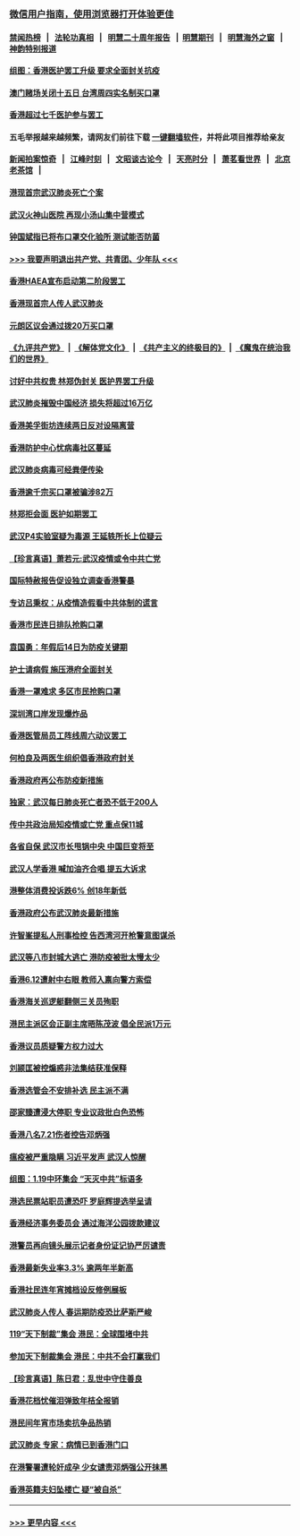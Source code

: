 ### [微信用户指南，使用浏览器打开体验更佳](https://github.com/gfw-breaker/banned-news1/blob/master/indexes/wechat-guide.md?t=0)
#### [禁闻热榜](热点新闻.md?t=0)  &nbsp;&nbsp;|&nbsp;&nbsp; [法轮功真相](https://github.com/gfw-breaker/truth/blob/master/README.md?t=0) &nbsp;&nbsp;|&nbsp;&nbsp; [明慧二十周年报告](https://github.com/gfw-breaker/mh-reports/blob/master/README.md?t=0) &nbsp;&nbsp;|&nbsp;&nbsp;[明慧期刊](https://github.com/gfw-breaker/mh-qikan) &nbsp;&nbsp;|&nbsp;&nbsp; [明慧海外之窗](https://github.com/gfw-breaker/mh-news/blob/master/README.md?t=0) &nbsp;&nbsp;|&nbsp;&nbsp; [神韵特别报道](https://github.com/gfw-breaker/mh-news/blob/master/shenyun.md?t=0)
#### [组图：香港医护罢工升级 要求全面封关抗疫](../pages/nsc415/n11844107.md?t=02051811) 
#### [澳门赌场关闭十五日 台湾周四实名制买口罩](../pages/nsc415/n11845083.md?t=02051811) 
#### [香港超过七千医护参与罢工](../pages/nsc415/n11845051.md?t=02051811) 
#### 五毛举报越来越频繁，请网友们前往下载 [一键翻墙软件](https://github.com/gfw-breaker/ssr-accounts)，并将此项目推荐给亲友
#### [新闻拍案惊奇](https://github.com/gfw-breaker/banned-news1/blob/master/pages/link4.md) &nbsp;&nbsp;|&nbsp;&nbsp; [江峰时刻](https://github.com/gfw-breaker/banned-news1/blob/master/pages/link4.md) &nbsp;&nbsp;|&nbsp;&nbsp; [文昭谈古论今](https://github.com/gfw-breaker/banned-news1/blob/master/pages/link4.md) &nbsp;&nbsp;|&nbsp;&nbsp; [天亮时分](https://github.com/gfw-breaker/banned-news1/blob/master/pages/link4.md) &nbsp;&nbsp;|&nbsp;&nbsp; [萧茗看世界](https://github.com/gfw-breaker/banned-news1/blob/master/pages/link4.md) &nbsp;&nbsp;|&nbsp;&nbsp; [北京老茶馆](https://github.com/gfw-breaker/banned-news1/blob/master/pages/link4.md) &nbsp;&nbsp;|&nbsp;&nbsp; 
#### [港现首宗武汉肺炎死亡个案](../pages/nsc415/n11844998.md?t=02051811) 
#### [武汉火神山医院 再现小汤山集中营模式](../pages/nsc415/n11844763.md?t=02051811) 
#### [钟国斌指已将布口罩交化验所 测试能否防菌](../pages/nsc415/n11842783.md?t=02051811) 
#### [>>> 我要声明退出共产党、共青团、少年队 <<<](https://github.com/begood0513/goodnews/blob/master/quit/letter.md) 
#### [香港HAEA宣布启动第二阶段罢工](../pages/nsc415/n11842723.md?t=02051811) 
#### [香港现首宗人传人武汉肺炎](../pages/nsc415/n11842766.md?t=02051811) 
#### [元朗区议会通过拨20万买口罩](../pages/nsc415/n11842754.md?t=02051811) 
#### [《九评共产党》](https://github.com/begood0513/9ping.md/blob/master/README.md) &nbsp;|&nbsp; [《解体党文化》](../../../../jtdwh.md/blob/master/README.md)  &nbsp;|&nbsp; [《共产主义的终极目的》](../../../../gczydzjmd.md/blob/master/README.md) &nbsp;|&nbsp; [《魔鬼在统治我们的世界》](../../../../mgztzwmdsj.md/blob/master/README.md) 
#### [讨好中共权贵 林郑伪封关 医护界罢工升级](../pages/nsc415/n11842359.md?t=02051811) 
#### [武汉肺炎摧毁中国经济 损失将超过16万亿](../pages/nsc415/n11839723.md?t=02051811) 
#### [香港美孚街坊连续两日反对设隔离营](../pages/nsc415/n11839962.md?t=02051811) 
#### [香港防护中心忧病毒社区蔓延](../pages/nsc415/n11839933.md?t=02051811) 
#### [武汉肺炎病毒可经粪便传染](../pages/nsc415/n11839939.md?t=02051811) 
#### [香港逾千宗买口罩被骗涉82万](../pages/nsc415/n11839914.md?t=02051811) 
#### [林郑拒会面 医护如期罢工](../pages/nsc415/n11839892.md?t=02051811) 
#### [武汉P4实验室疑为毒源 王延轶所长上位疑云](../pages/nsc415/n11835543.md?t=02051811) 
#### [【珍言真语】萧若元:武汉疫情或令中共亡党](../pages/nsc415/n11829394.md?t=02051811) 
#### [国际特赦报告促设独立调查香港警暴](../pages/nsc415/n11833845.md?t=02051811) 
#### [专访吕秉权：从疫情造假看中共体制的谎言](../pages/nsc415/n11833813.md?t=02051811) 
#### [香港市民连日排队抢购口罩](../pages/nsc415/n11833794.md?t=02051811) 
#### [袁国勇：年假后14日为防疫关键期](../pages/nsc415/n11831088.md?t=02051811) 
#### [护士请病假 施压港府全面封关](../pages/nsc415/n11831030.md?t=02051811) 
#### [香港一罩难求 多区市民抢购口罩](../pages/nsc415/n11831002.md?t=02051811) 
#### [深圳湾口岸发现爆炸品](../pages/nsc415/n11828802.md?t=02051811) 
#### [香港医管局员工阵线周六动议罢工](../pages/nsc415/n11828762.md?t=02051811) 
#### [何柏良及两医生组织倡香港政府封关](../pages/nsc415/n11828749.md?t=02051811) 
#### [香港政府再公布防疫新措施](../pages/nsc415/n11828716.md?t=02051811) 
#### [独家：武汉每日肺炎死亡者恐不低于200人](../pages/nsc415/n11828240.md?t=02051811) 
#### [传中共政治局知疫情或亡党 重点保11城](../pages/nsc415/n11828145.md?t=02051811) 
#### [各省自保 武汉市长甩锅中央 中国巨变将至](../pages/nsc415/n11828021.md?t=02051811) 
#### [武汉人学香港 喊加油齐合唱 提五大诉求](../pages/nsc415/n11827046.md?t=02051811) 
#### [港整体消费投诉跌6% 创18年新低](../pages/nsc415/n11817280.md?t=02051811) 
#### [香港政府公布武汉肺炎最新措施](../pages/nsc415/n11817152.md?t=02051811) 
#### [许智峯提私人刑事检控 告西湾河开枪警意图谋杀](../pages/nsc415/n11817132.md?t=02051811) 
#### [武汉等八市封城大逃亡 港防疫被批太慢太少](../pages/nsc415/n11817058.md?t=02051811) 
#### [香港6.12遭射中右眼 教师入禀向警方索偿](../pages/nsc415/n11814678.md?t=02051811) 
#### [香港海关巡逻艇翻侧三关员殉职](../pages/nsc415/n11814604.md?t=02051811) 
#### [港民主派区会正副主席晤陈茂波 倡全民派1万元](../pages/nsc415/n11814582.md?t=02051811) 
#### [香港议员质疑警方权力过大](../pages/nsc415/n11814560.md?t=02051811) 
#### [刘颕匡被控煽惑非法集结获准保释](../pages/nsc415/n11811727.md?t=02051811) 
#### [香港选管会不安排补选 民主派不满](../pages/nsc415/n11811691.md?t=02051811) 
#### [邵家臻遭浸大停职 专业议政批白色恐怖](../pages/nsc415/n11811670.md?t=02051811) 
#### [香港八名7.21伤者控告邓炳强](../pages/nsc415/n11811623.md?t=02051811) 
#### [瘟疫被严重隐瞒 习近平发声 武汉人惊醒](../pages/nsc415/n11811186.md?t=02051811) 
#### [组图：1.19中环集会 “天灭中共”标语多](../pages/nsc415/n11809514.md?t=02051811) 
#### [港选民票站职员遭恐吓 罗庭辉提选举呈请](../pages/nsc415/n11808914.md?t=02051811) 
#### [香港经济事务委员会 通过海洋公园拨款建议](../pages/nsc415/n11808906.md?t=02051811) 
#### [港警员再向镜头展示记者身份证记协严厉谴责](../pages/nsc415/n11808888.md?t=02051811) 
#### [香港最新失业率3.3% 逾两年半新高](../pages/nsc415/n11808887.md?t=02051811) 
#### [香港社民连年宵摊档设反修例展板](../pages/nsc415/n11808857.md?t=02051811) 
#### [武汉肺炎人传人 春运期防疫恐比萨斯严峻](../pages/nsc415/n11808739.md?t=02051811) 
#### [119“天下制裁”集会 港民：全球围堵中共](../pages/nsc415/n11806318.md?t=02051811) 
#### [参加天下制裁集会 港民：中共不会打赢我们](../pages/nsc415/n11806596.md?t=02051811) 
#### [【珍言真语】陈日君：乱世中守住善良](../pages/nsc415/n11806247.md?t=02051811) 
#### [香港花档忧催泪弹致年桔全报销](../pages/nsc415/n11806130.md?t=02051811) 
#### [港民间年宵市场卖抗争品热销](../pages/nsc415/n11806073.md?t=02051811) 
#### [武汉肺炎 专家：病情已到香港门口](../pages/nsc415/n11806020.md?t=02051811) 
#### [在港警署遭轮奸成孕 少女谴责邓炳强公开抹黑](../pages/nsc415/n11805981.md?t=02051811) 
#### [香港英籍夫妇坠楼亡 疑“被自杀”](../pages/nsc415/n11805937.md?t=02051811) 

----
#### [ >>> 更早内容 <<< ](../indexes/nsc415-earlier.md)
